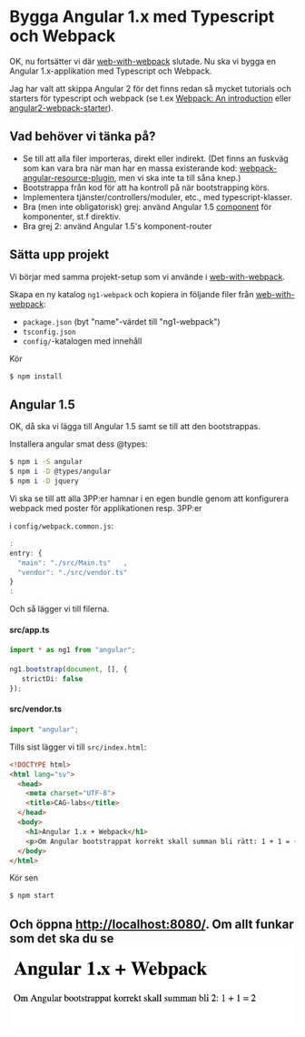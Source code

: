 Bygga Angular 1.x med Typescript och Webpack
==========================================
OK, nu fortsätter vi där [web-with-webpack](../web-with-webpack) slutade. Nu ska vi bygga en
Angular 1.x-applikation med Typescript och Webpack.

Jag har valt att skippa Angular 2 för det finns redan så mycket tutorials och
starters för typescript och webpack (se t.ex
[Webpack: An introduction](https://angular.io/docs/ts/latest/guide/webpack.html) eller
[angular2-webpack-starter](https://github.com/AngularClass/angular2-webpack-starter)).

Vad behöver vi tänka på?
------------------------

- Se till att alla filer importeras, direkt eller indirekt. (Det finns an fuskväg som kan vara
bra när man har en massa existerande kod:
[webpack-angular-resource-plugin](https://github.com/liyutech/webpack-angular-resource-plugin),
men vi ska inte ta till såna knep.)
- Bootstrappa från kod för att ha kontroll på när bootstrapping körs.
- Implementera tjänster/controllers/moduler, etc., med typescript-klasser. 
- Bra (men inte obligatorisk) grej: använd Angular 1.5 [component](https://docs.angularjs.org/guide/component) för komponenter, st.f direktiv.
- Bra grej 2: använd Angular 1.5's komponent-router 

Sätta upp projekt
-----------------
Vi börjar med samma projekt-setup som vi använde i [web-with-webpack](../web-with-webpack).

Skapa en ny katalog `ng1-webpack` och kopiera in följande filer från [web-with-webpack](../web-with-webpack): 

- `package.json` (byt "name"-värdet till "ng1-webpack") 
- `tsconfig.json`
- `config/`-katalogen med innehåll

Kör

```bash
$ npm install
```
	
Angular 1.5
-----------
OK, då ska vi lägga till Angular 1.5 samt se till att den bootstrappas.

Installera angular smat dess @types:

```bash
$ npm i -S angular
$ npm i -D @types/angular
$ npm i -D jquery
```	

Vi ska se till att alla 3PP:er hamnar i en egen bundle genom att konfigurera webpack med poster för applikationen resp. 3PP:er 

i `config/webpack.common.js`:

```javascript
:
entry: {
  "main": "./src/Main.ts"	,
  "vendor": "./src/vendor.ts"
}
:
```

Och så lägger vi till filerna.

#### src/app.ts

```typescript
import * as ng1 from "angular";

ng1.bootstrap(document, [], {
   strictDi: false
});
```	

#### src/vendor.ts

```typescript
import "angular";	
```

Tills sist lägger vi till `src/index.html`:

```html
<!DOCTYPE html>
<html lang="sv">
  <head>
    <meta charset="UTF-8">
    <title>CAG-labs</title>
  </head>
  <body>
    <h1>Angular 1.x + Webpack</h1>
    <p>Om Angular bootstrappat korrekt skall summan bli rätt: 1 + 1 = {{1+1}}</p>
  </body>
</html>
```

Kör sen 

```bash
$ npm start
```

Och öppna [http://localhost:8080/](http://localhost:8080/). 
Om allt funkar som det ska du se 
![Sida1](sida1.png)
---